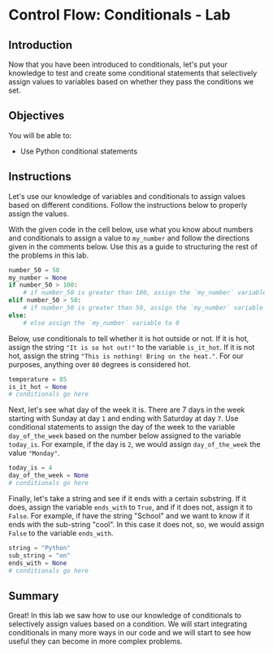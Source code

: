 # Control Flow: Conditionals - Lab

## Introduction
Now that you have been introduced to conditionals, let's put your knowledge to test and create some conditional statements that selectively assign values to variables based on whether they pass the conditions we set.

## Objectives

You will be able to:

* Use Python conditional statements

## Instructions

Let's use our knowledge of variables and conditionals to assign values based on different conditions. Follow the instructions below to properly assign the values.

With the given code in the cell below, use what you know about numbers and conditionals to assign a value to `my_number` and follow the directions given in the comments below. Use this as a guide to structuring the rest of the problems in this lab.


```python
number_50 = 50
my_number = None
if number_50 > 100:
    # if number_50 is greater than 100, assign the `my_number` variable to the number 100
elif number_50 > 50:
    # if number_50 is greater than 50, assign the `my_number` variable to the number 50
else:
    # else assign the `my_number` variable to 0
```

Below, use conditionals to tell whether it is hot outside or not. If it is hot, assign the string `"It is so hot out!"` to the variable `is_it_hot`. If it is not hot, assign the string `"This is nothing! Bring on the heat."`. For our purposes, anything over `80` degrees is considered hot.


```python
temperature = 85
is_it_hot = None
# conditionals go here
```

Next, let's see what day of the week it is. There are 7 days in the week starting with Sunday at day `1` and ending with Saturday at day `7`. Use conditional statements to assign the day of the week to the variable `day_of_the_week` based on the number below assigned to the variable `today_is`.
For example, if the day is `2`, we would assign `day_of_the_week` the value `"Monday"`.


```python
today_is = 4
day_of_the_week = None
# conditionals go here
```

Finally, let's take a string and see if it ends with a certain substring. If it does, assign the variable `ends_with` to `True`, and if it does not, assign it to `False`. For example, if have the string "School" and we want to know if it ends with the sub-string "cool". In this case it does not, so, we would assign `False` to the variable `ends_with`. 


```python
string = "Python"
sub_string = "on"
ends_with = None
# conditionals go here
```

## Summary

Great! In this lab we saw how to use our knowledge of conditionals to selectively assign values based on a condition. We will start integrating conditionals in many more ways in our code and we will start to see how useful they can become in more complex problems.
